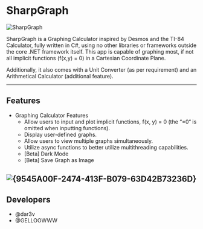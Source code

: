 # SharpGraph

![SharpGraph](https://github.com/user-attachments/assets/50b283bb-6aee-4857-8223-2c316f1d1f6d)

SharpGraph is a Graphing Calculator inspired by Desmos and the TI-84 Calculator, fully written in C#, using no other libraries or frameworks outside the core .NET framework itself. This app is capable of graphing most, if not all implicit functions (f(x,y) = 0) in a Cartesian Coordinate Plane. 

Additionally, it also comes with a Unit Converter (as per requirement) and an Arithmetical Calculator (additional feature).

---
## Features
 - Graphing Calculator Features
   - Allow users to input and plot implicit functions, f(x, y) = 0 (the “=0“ is omitted when inputting functions).
   - Display user-defined graphs.
   - Allow users to view multiple graphs simultaneously.  
   - Utilize async functions to better utilize multithreading capabilities.
   - [Beta] Dark Mode
   - [Beta] Save Graph as Image

![{9545A00F-2474-413F-B079-63D42B73236D}](https://github.com/user-attachments/assets/30240411-52a9-411a-8b57-2bd1e488c8e7)
---

## Developers
- @dar3v
- @GELLOOWWW
